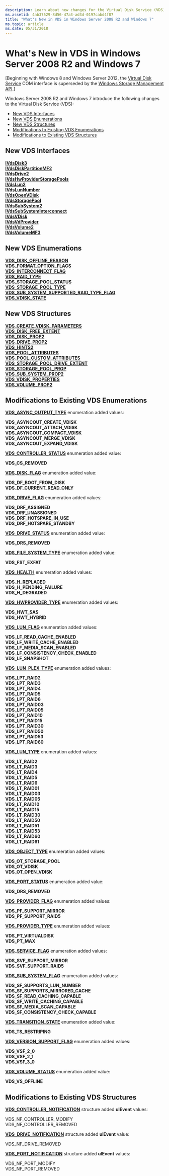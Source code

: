 ```yaml
---
description: Learn about new changes for the Virtual Disk Service (VDS) in Windows Server 2008 R2 and Windows 7.
ms.assetid: 4ab37529-8d56-47a3-ad3d-0197cabd4f87
title: "What's New in VDS in Windows Server 2008 R2 and Windows 7"
ms.topic: article
ms.date: 05/31/2018
---
```


# What's New in VDS in Windows Server 2008 R2 and Windows 7

\[Beginning with Windows 8 and Windows Server 2012, the [Virtual Disk Service](virtual-disk-service-portal.md) COM interface is superseded by the [Windows Storage Management API](/previous-versions/windows/desktop/stormgmt/windows-storage-management-api-portal).\]

Windows Server 2008 R2 and Windows 7 introduce the following changes to the Virtual Disk Service (VDS):

- [New VDS Interfaces](#new-vds-interfaces)
- [New VDS Enumerations](#new-vds-enumerations)
- [New VDS Structures](#new-vds-structures)
- [Modifications to Existing VDS Enumerations](#modifications-to-existing-vds-enumerations)
- [Modifications to Existing VDS Structures](#modifications-to-existing-vds-structures)

## New VDS Interfaces

<dl>

[**IVdsDisk3**](/windows/desktop/api/Vds/nn-vds-ivdsdisk3)  
[**IVdsDiskPartitionMF2**](/windows/desktop/api/Vds/nn-vds-ivdsdiskpartitionmf2)  
[**IVdsDrive2**](/windows/desktop/api/Vds/nn-vds-ivdsdrive2)  
[**IVdsHwProviderStoragePools**](/windows/desktop/api/Vds/nn-vds-ivdshwproviderstoragepools)  
[**IVdsLun2**](/windows/desktop/api/Vds/nn-vds-ivdslun2)  
[**IVdsLunNumber**](/windows/desktop/api/Vds/nn-vds-ivdslunnumber)  
[**IVdsOpenVDisk**](/windows/desktop/api/Vds/nn-vds-ivdsopenvdisk)  
[**IVdsStoragePool**](/windows/desktop/api/Vds/nn-vds-ivdsstoragepool)  
[**IVdsSubSystem2**](/windows/desktop/api/Vds/nn-vds-ivdssubsystem2)  
[**IVdsSubSystemInterconnect**](/windows/desktop/api/Vds/nn-vds-ivdssubsysteminterconnect)  
[**IVdsVDisk**](/windows/desktop/api/Vds/nn-vds-ivdsvdisk)  
[**IVdsVdProvider**](/windows/desktop/api/Vds/nn-vds-ivdsvdprovider)  
[**IVdsVolume2**](/windows/desktop/api/Vds/nn-vds-ivdsvolume2)  
[**IVdsVolumeMF3**](/windows/desktop/api/Vds/nn-vds-ivdsvolumemf3)  


## New VDS Enumerations

<dl>

[**VDS_DISK_OFFLINE_REASON**](/windows/desktop/api/Vds/ne-vds-vds_disk_offline_reason)  
[**VDS_FORMAT_OPTION_FLAGS**](/windows/desktop/api/Vds/ne-vds-vds_format_option_flags)  
[**VDS_INTERCONNECT_FLAG**](/windows/desktop/api/Vds/ne-vds-vds_interconnect_flag)  
[**VDS_RAID_TYPE**](/windows/desktop/api/Vds/ne-vds-vds_raid_type)  
[**VDS_STORAGE_POOL_STATUS**](/windows/desktop/api/Vds/ne-vds-vds_storage_pool_status)  
[**VDS_STORAGE_POOL_TYPE**](/windows/desktop/api/Vds/ne-vds-vds_storage_pool_type)  
[**VDS_SUB_SYSTEM_SUPPORTED_RAID_TYPE_FLAG**](/windows/desktop/api/Vds/ne-vds-vds_sub_system_supported_raid_type_flag)  
[**VDS_VDISK_STATE**](/windows/desktop/api/Vds/ne-vds-vds_vdisk_state)  


## New VDS Structures

<dl>

[**VDS_CREATE_VDISK_PARAMETERS**](/windows/desktop/api/Vds/ns-vds-vds_create_vdisk_parameters)  
[**VDS_DISK_FREE_EXTENT**](/windows/desktop/api/Vds/ns-vds-vds_disk_free_extent)  
[**VDS_DISK_PROP2**](/windows/desktop/api/Vds/ns-vds-vds_disk_prop2)  
[**VDS_DRIVE_PROP2**](/windows/desktop/api/Vds/ns-vds-vds_drive_prop2)  
[**VDS_HINTS2**](/windows/desktop/api/Vds/ns-vds-vds_hints2)  
[**VDS_POOL_ATTRIBUTES**](/windows/desktop/api/Vds/ns-vds-vds_pool_attributes)  
[**VDS_POOL_CUSTOM_ATTRIBUTES**](/windows/desktop/api/Vds/ns-vds-vds_pool_custom_attributes)  
[**VDS_STORAGE_POOL_DRIVE_EXTENT**](/windows/desktop/api/Vds/ns-vds-vds_storage_pool_drive_extent)  
[**VDS_STORAGE_POOL_PROP**](/windows/desktop/api/Vds/ns-vds-vds_storage_pool_prop)  
[**VDS_SUB_SYSTEM_PROP2**](/windows/desktop/api/Vds/ns-vds-vds_sub_system_prop2)  
[**VDS_VDISK_PROPERTIES**](/windows/desktop/api/Vds/ns-vds-vds_vdisk_properties)  
[**VDS_VOLUME_PROP2**](/windows/desktop/api/Vds/ns-vds-vds_volume_prop)  


## Modifications to Existing VDS Enumerations

[**VDS_ASYNC_OUTPUT_TYPE**](/windows/desktop/api/Vds/ne-vds-vds_async_output_type) enumeration added values:

 **VDS_ASYNCOUT_CREATE_VDISK**  
**VDS_ASYNCOUT_ATTACH_VDISK**  
**VDS_ASYNCOUT_COMPACT_VDISK**  
**VDS_ASYNCOUT_MERGE_VDISK**  
**VDS_ASYNCOUT_EXPAND_VDISK**  


[**VDS_CONTROLLER_STATUS**](/windows/desktop/api/Vds/ne-vds-vds_controller_status) enumeration added value:

**VDS_CS_REMOVED**  


[**VDS_DISK_FLAG**](/windows/desktop/api/Vds/ne-vds-vds_disk_flag) enumeration added value:

**VDS_DF_BOOT_FROM_DISK**  
**VDS_DF_CURRENT_READ_ONLY**  


[**VDS_DRIVE_FLAG**](/windows/desktop/api/Vds/ne-vds-vds_drive_flag) enumeration added values:

**VDS_DRF_ASSIGNED**  
**VDS_DRF_UNASSIGNED**  
**VDS_DRF_HOTSPARE_IN_USE**  
**VDS_DRF_HOTSPARE_STANDBY**  


[**VDS_DRIVE_STATUS**](/windows/desktop/api/Vds/ne-vds-vds_drive_status) enumeration added value:

**VDS_DRS_REMOVED**  


[**VDS_FILE_SYSTEM_TYPE**](/windows/desktop/api/Vds/ne-vds-vds_file_system_type) enumeration added value:

**VDS_FST_EXFAT**  


[**VDS_HEALTH**](/windows/desktop/api/Vds/ne-vds-vds_health) enumeration added values:

**VDS_H_REPLACED**  
**VDS_H_PENDING_FAILURE**  
**VDS_H_DEGRADED**  


[**VDS_HWPROVIDER_TYPE**](/windows/desktop/api/Vds/ne-vds-vds_hwprovider_type) enumeration added values:

**VDS_HWT_SAS**  
**VDS_HWT_HYBRID**  


[**VDS_LUN_FLAG**](/windows/desktop/api/Vds/ne-vds-vds_lun_flag) enumeration added values:

**VDS_LF_READ_CACHE_ENABLED**  
**VDS_LF_WRITE_CACHE_ENABLED**  
**VDS_LF_MEDIA_SCAN_ENABLED**  
**VDS_LF_CONSISTENCY_CHECK_ENABLED**  
**VDS_LF_SNAPSHOT**  


[**VDS_LUN_PLEX_TYPE**](/windows/desktop/api/Vds/ne-vds-vds_lun_plex_type) enumeration added values:

**VDS_LPT_RAID2**  
**VDS_LPT_RAID3**  
**VDS_LPT_RAID4**  
**VDS_LPT_RAID5**  
**VDS_LPT_RAID6**  
**VDS_LPT_RAID03**  
**VDS_LPT_RAID05**  
**VDS_LPT_RAID10**  
**VDS_LPT_RAID15**  
**VDS_LPT_RAID30**  
**VDS_LPT_RAID50**  
**VDS_LPT_RAID53**  
**VDS_LPT_RAID60**  


[**VDS_LUN_TYPE**](/windows/desktop/api/Vds/ne-vds-vds_lun_type) enumeration added values:

**VDS_LT_RAID2**  
**VDS_LT_RAID3**  
**VDS_LT_RAID4**  
**VDS_LT_RAID5**  
**VDS_LT_RAID6**  
**VDS_LT_RAID01**  
**VDS_LT_RAID03**  
**VDS_LT_RAID05**  
**VDS_LT_RAID10**  
**VDS_LT_RAID15**  
**VDS_LT_RAID30**  
**VDS_LT_RAID50**  
**VDS_LT_RAID51**  
**VDS_LT_RAID53**  
**VDS_LT_RAID60**  
**VDS_LT_RAID61**  


[**VDS_OBJECT_TYPE**](/windows/desktop/api/Vds/ne-vds-vds_object_type) enumeration added values:

**VDS_OT_STORAGE_POOL**  
**VDS_OT_VDISK**  
**VDS_OT_OPEN_VDISK**  


[**VDS_PORT_STATUS**](/windows/desktop/api/Vds/ne-vds-vds_port_status) enumeration added value:

**VDS_DRS_REMOVED**  


[**VDS_PROVIDER_FLAG**](/windows/desktop/api/Vds/ne-vds-vds_provider_flag) enumeration added values:

**VDS_PF_SUPPORT_MIRROR**  
**VDS_PF_SUPPORT_RAID5**  


[**VDS_PROVIDER_TYPE**](/windows/desktop/api/Vds/ne-vds-vds_provider_type) enumeration added values:

**VDS_PT_VIRTUALDISK**  
**VDS_PT_MAX**  


[**VDS_SERVICE_FLAG**](/windows/desktop/api/Vds/ne-vds-vds_service_flag) enumeration added values:

**VDS_SVF_SUPPORT_MIRROR**  
**VDS_SVF_SUPPORT_RAID5**  


[**VDS_SUB_SYSTEM_FLAG**](/windows/desktop/api/Vds/ne-vds-vds_sub_system_flag) enumeration added values:

**VDS_SF_SUPPORTS_LUN_NUMBER**  
**VDS_SF_SUPPORTS_MIRRORED_CACHE**  
**VDS_SF_READ_CACHING_CAPABLE**  
**VDS_SF_WRITE_CACHING_CAPABLE**  
**VDS_SF_MEDIA_SCAN_CAPABLE**  
**VDS_SF_CONSISTENCY_CHECK_CAPABLE**  


[**VDS_TRANSITION_STATE**](/windows/desktop/api/Vds/ne-vds-vds_transition_state) enumeration added value:

**VDS_TS_RESTRIPING**  


[**VDS_VERSION_SUPPORT_FLAG**](/windows/desktop/api/Vds/ne-vds-vds_version_support_flag) enumeration added values:

**VDS_VSF_2_0**  
**VDS_VSF_2_1**  
**VDS_VSF_3_0**  


[**VDS_VOLUME_STATUS**](/windows/desktop/api/Vds/ne-vds-vds_volume_status) enumeration added value:

**VDS_VS_OFFLINE**  


## Modifications to Existing VDS Structures

[**VDS_CONTROLLER_NOTIFICATION**](/windows/desktop/api/Vds/ns-vds-vds_controller_notification) structure added **ulEvent** values:

VDS_NF_CONTROLLER_MODIFY  
VDS_NF_CONTROLLER_REMOVED  


[**VDS_DRIVE_NOTIFICATION**](/windows/desktop/api/Vds/ns-vds-vds_drive_notification) structure added **ulEvent** value:

VDS_NF_DRIVE_REMOVED  


[**VDS_PORT_NOTIFICATION**](/windows/desktop/api/Vds/ns-vds-vds_port_notification) structure added **ulEvent** values:

VDS_NF_PORT_MODIFY  
VDS_NF_PORT_REMOVED  


 

 
